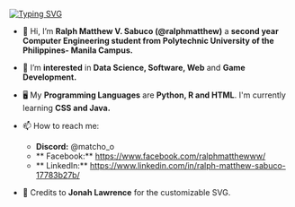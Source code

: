 [![Typing SVG](https://readme-typing-svg.demolab.com?font=Fira+Code&pause=1000&color=237CBF&width=435&lines=Hi!+%F0%9F%91%8B+I'm+Ralph+Matthew)](https://git.io/typing-svg)

- 👋 Hi, I’m **Ralph Matthew V. Sabuco (@ralphmatthew)** a **second year Computer Engineering student from Polytechnic University of the Philippines- Manila Campus.**
- 💞️ I’m **interested** in **Data Science, Software, Web** and **Game Development.**
- 🖥️ My **Programming Languages** are **Python, R and HTML**. I'm currently learning **CSS and Java.**
- 📫 How to reach me:
  -   **Discord:** @matcho_o
  -  ** Facebook:** https://www.facebook.com/ralphmatthewww/
  -  ** LinkedIn:** https://www.linkedin.com/in/ralph-matthew-sabuco-17783b27b/

- 🥽 Credits to **Jonah Lawrence** for the customizable SVG.
<!---
ralphmatthew/ralphmatthew is a ✨ special ✨ repository because its `README.md` (this file) appears on your GitHub profile.
You can click the Preview link to take a look at your changes.
--->
